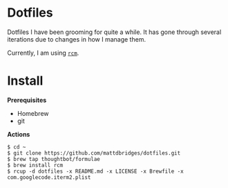 # Dotfiles

Dotfiles I have been grooming for quite a while. It has gone through several iterations due to changes in how I manage them.

Currently, I am using [`rcm`](https://github.com/thoughtbot/rcm).

# Install

**Prerequisites**

* Homebrew
* git

**Actions**

    $ cd ~
    $ git clone https://github.com/mattdbridges/dotfiles.git
    $ brew tap thoughtbot/formulae
    $ brew install rcm
    $ rcup -d dotfiles -x README.md -x LICENSE -x Brewfile -x com.googlecode.iterm2.plist
